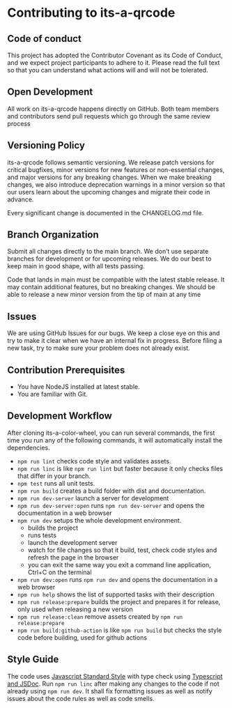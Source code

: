 # Contributing to its-a-qrcode

## Code of conduct

 This project has adopted the Contributor Covenant as its Code of Conduct, and we expect project
participants to adhere to it. Please read the full text so that you can understand what actions
will and will not be tolerated.

## Open Development

 All work on its-a-qrcode happens directly on GitHub. Both team members and contributors send pull
requests which go through the same review process

## Versioning Policy

 its-a-qrcode follows semantic versioning. We release patch versions for critical bugfixes, minor
versions for new features or non-essential changes, and major versions for any breaking changes.
 When we make breaking changes, we also introduce deprecation warnings in a minor version so that
our users learn about the upcoming changes and migrate their code in advance.

Every significant change is documented in the CHANGELOG.md file.

## Branch Organization

 Submit all changes directly to the main branch. We don’t use separate branches for development or
for upcoming releases. We do our best to keep main in good shape, with all tests passing.

 Code that lands in main must be compatible with the latest stable release. It may contain additional
features, but no breaking changes. We should be able to release a new minor version from the tip of
main at any time

## Issues

 We are using GitHub Issues for our bugs. We keep a close eye on this and try to make it
clear when we have an internal fix in progress. Before filing a new task, try to make sure your
problem does not already exist.


## Contribution Prerequisites

- You have NodeJS installed at latest stable.
- You are familiar with Git.

## Development Workflow

After cloning its-a-color-wheel, you can run several commands, the first time you run any of the following commands, it will automatically install the dependencies.

- `npm run lint` checks code style and validates assets.
- `npm run linc` is like `npm run lint` but faster because it only checks files that differ in your branch.
- `npm test` runs all unit tests.
- `npm run build` creates a build folder with dist and documentation.
- `npm run dev-server` launch a server for development
- `npm run dev-server:open` runs `npm run dev-server` and opens the documentation in a web browser
- `npm run dev` setups the whole development environment.
  - builds the project
  - runs tests
  - launch the development server
  - watch for file changes so that it build, test, check code styles and refresh the page in the browser
  - you can exit the same way you exit a command line application, Ctrl+C on the terminal 
- `npm run dev:open` runs `npm run dev` and opens the documentation in a web browser
- `npm run help` shows the list of supported tasks with their description
- `npm run release:prepare` builds the project and prepares it for release, only used when releasing a new version
- `npm run release:clean` remove assets created by `npm run release:prepare`
- `npm run build:github-action` is like `npm run build` but checks the style code before building, used for github actions

## Style Guide

The code uses [Javascript Standard Style](https://standardjs.com/) with type check using [Typescript and JSDoc](https://www.typescriptlang.org/docs/handbook/jsdoc-supported-types.html). Run `npm run linc` after making any changes to the code if not already using `npm run dev`. It shall fix formatting issues as well as notify issues about the code rules as well as code smells.

